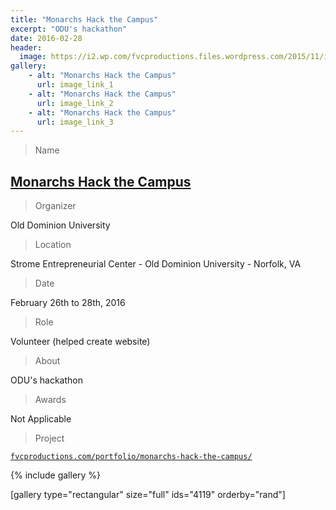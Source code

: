 ```yaml
---
title: "Monarchs Hack the Campus"
excerpt: "ODU's hackathon"
date: 2016-02-28
header:
  image: https://i2.wp.com/fvcproductions.files.wordpress.com/2015/11/img_0164.jpg
gallery:
    - alt: "Monarchs Hack the Campus"
      url: image_link_1
    - alt: "Monarchs Hack the Campus"
      url: image_link_2
    - alt: "Monarchs Hack the Campus"
      url: image_link_3
---
```


> Name

## <a title="Monarchs Hack the Campus" href="http://www.cs.odu.edu/~acm/hackathon/" target="_blank">Monarchs Hack the Campus</a>

> Organizer

Old Dominion University

> Location

Strome Entrepreneurial Center - Old Dominion University - Norfolk, VA

> Date

February 26th to 28th, 2016

> Role

Volunteer (helped create website)

> About

ODU's hackathon

> Awards

Not Applicable

> Project

[`fvcproductions.com/portfolio/monarchs-hack-the-campus/`](https://fvcproductions.com/portfolio/monarchs-hack-the-campus/)

{% include gallery %}

[gallery type="rectangular" size="full" ids="4119" orderby="rand"]
